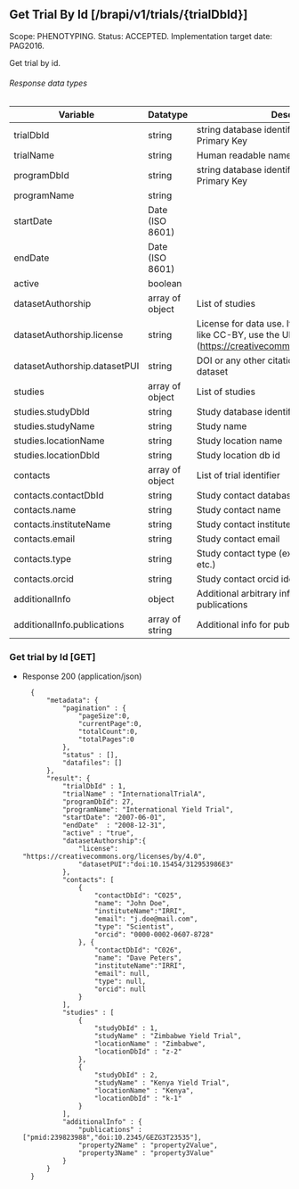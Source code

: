 ## Get Trial By Id [/brapi/v1/trials/{trialDbId}]

Scope: PHENOTYPING.
Status: ACCEPTED.
Implementation target date: PAG2016.

Get trial by id.

###### Response data types

| Variable                | Datatype        | Description                                             | Required |
| ----------------------- | --------------- | ------------------------------------------------------- | :------: |
| trialDbId               | string          | string database identifier, not necessarily a Primary Key |    Y     |
| trialName               | string          | Human readable name                                     |    Y     |
| programDbId             | string          | string database identifier, not necessarily a Primary Key |          |
| programName             | string          |                                                         |          |
| startDate               | Date (ISO 8601)          |                                                         |          |
| endDate                 | Date (ISO 8601)          |                                                         |          |
| active                  | boolean         |                                                         |          |
| datasetAuthorship       | array of object | List of studies                                         |          |
| datasetAuthorship.license  | string          | License for data use. If using a known license like CC-BY, use the URI (https://creativecommons.org/licenses/by/4.0/) |          |
| datasetAuthorship.datasetPUI       | string          | DOI or any other citation mechanism for this dataset |          |
| studies                 | array of object | List of studies                                         |          |
| studies.studyDbId       | string          | Study database identifier                               |          |
| studies.studyName       | string          | Study  name                                             |          |
| studies.locationName    | string          | Study location name                                     |          |
| studies.locationDbId    | string          | Study location db id                                    |          |
| contacts                | array of object | List of trial identifier                                |          |
| contacts.contactDbId    | string          | Study contact database identifier                       |          |
| contacts.name           | string          | Study contact name                                      |          |
| contacts.instituteName  | string          | Study contact institute name                            |          |
| contacts.email          | string          | Study contact email                                     |          |
| contacts.type           | string          | Study contact type (ex: Coordinator, Scientist, etc.)   |          |
| contacts.orcid          | string          | Study contact orcid identifier (http://orcid.org)       |          |
| additionalInfo          | object          | Additional arbitrary info on the trial like publications|          |
| additionalInfo.publications  | array of string | Additional info for publications                   |          |


### Get trial by Id [GET]

+ Response 200 (application/json)

        {
            "metadata": {
                "pagination" : { 
                    "pageSize":0, 
                    "currentPage":0, 
                    "totalCount":0, 
                    "totalPages":0 
                },
                "status" : [],
                "datafiles": []
            },
            "result": {
                "trialDbId" : 1,
                "trialName" : "InternationalTrialA",
                "programDbId": 27,
                "programName": "International Yield Trial",
                "startDate": "2007-06-01",
                "endDate"  : "2008-12-31",
                "active" : "true", 
                "datasetAuthorship":{
                    "license": "https://creativecommons.org/licenses/by/4.0",
                    "datasetPUI":"doi:10.15454/312953986E3"
                },
                "contacts": [
                    {
                        "contactDbId": "C025",
                        "name": "John Doe",
                        "instituteName":"IRRI",
                        "email": "j.doe@mail.com",
                        "type": "Scientist",
                        "orcid": "0000-0002-0607-8728"
                    }, {
                        "contactDbId": "C026",
                        "name": "Dave Peters",
                        "instituteName":"IRRI",
                        "email": null,
                        "type": null,
                        "orcid": null
                    }
                ],
                "studies" : [
                    {
                        "studyDbId" : 1,
                        "studyName" : "Zimbabwe Yield Trial",
                        "locationName" : "Zimbabwe",
                        "locationDbId" : "z-2"
                    },
                    {
                        "studyDbId" : 2,
                        "studyName" : "Kenya Yield Trial",
                        "locationName" : "Kenya",
                        "locationDbId" : "k-1"
                    }
                ],
                "additionalInfo" : {
                    "publications" : ["pmid:239823988","doi:10.2345/GEZG3T23535"],
                    "property2Name" : "property2Value",
                    "property3Name" : "property3Value"
                }
            }
        }        
